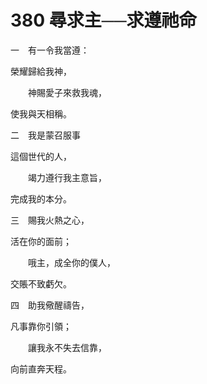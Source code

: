 # 380 尋求主──求遵祂命

一　有一令我當遵：

榮耀歸給我神，

　　神賜愛子來救我魂，

使我與天相稱。

二　我是蒙召服事

這個世代的人，

　　竭力遵行我主意旨，

完成我的本分。

三　賜我火熱之心，

活在你的面前；

　　哦主，成全你的僕人，

交賬不致虧欠。

四　助我儆醒禱告，

凡事靠你引領；

　　讓我永不失去信靠，

向前直奔天程。

